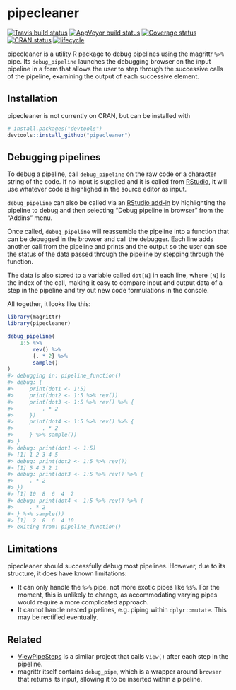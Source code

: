
<!-- README.md is generated from README.Rmd. Please edit that file -->

# pipecleaner

[![Travis build
status](https://travis-ci.org/alistaire47/pipecleaner.svg?branch=master)](https://travis-ci.org/alistaire47/pipecleaner)
[![AppVeyor build
status](https://ci.appveyor.com/api/projects/status/github/alistaire47/pipecleaner?branch=master&svg=true)](https://ci.appveyor.com/project/alistaire47/pipecleaner)
[![Coverage
status](https://codecov.io/gh/alistaire47/pipecleaner/branch/master/graph/badge.svg)](https://codecov.io/github/alistaire47/pipecleaner?branch=master)
[![CRAN
status](https://www.r-pkg.org/badges/version/pipecleaner)](https://cran.r-project.org/package=pipecleaner)
[![lifecycle](https://img.shields.io/badge/lifecycle-experimental-orange.svg)](https://www.tidyverse.org/lifecycle/#experimental)

pipecleaner is a utility R package to debug pipelines using the magrittr
`%>%` pipe. Its `debug_pipeline` launches the debugging browser on the
input pipeline in a form that allows the user to step through the
successive calls of the pipeline, examining the output of each
successive element.

## Installation

pipecleaner is not currently on CRAN, but can be installed with

``` r
# install.packages("devtools")
devtools::install_github("pipecleaner")
```

## Debugging pipelines

To debug a pipeline, call `debug_pipeline` on the raw code or a
character string of the code. If no input is supplied and it is called
from [RStudio](https://www.rstudio.com/products/RStudio/), it will use
whatever code is highlighed in the source editor as input.

`debug_pipeline` can also be called via an [RStudio
add-in](https://rstudio.github.io/rstudioaddins/) by highlighting the
pipeline to debug and then selecting “Debug pipeline in browser” from
the “Addins” menu.

Once called, `debug_pipeline` will reassemble the pipeline into a
function that can be debugged in the browser and call the debugger. Each
line adds another call from the pipeline and prints and the output so
the user can see the status of the data passed through the pipeline by
stepping through the function.

The data is also stored to a variable called `dot[N]` in each line,
where `[N]` is the index of the call, making it easy to compare input
and output data of a step in the pipeline and try out new code
formulations in the console.

All together, it looks like this:

``` r
library(magrittr)
library(pipecleaner)

debug_pipeline(
    1:5 %>% 
        rev() %>% 
        {. * 2} %>% 
        sample()
)
#> debugging in: pipeline_function()
#> debug: {
#>     print(dot1 <- 1:5)
#>     print(dot2 <- 1:5 %>% rev())
#>     print(dot3 <- 1:5 %>% rev() %>% {
#>         . * 2
#>     })
#>     print(dot4 <- 1:5 %>% rev() %>% {
#>         . * 2
#>     } %>% sample())
#> }
#> debug: print(dot1 <- 1:5)
#> [1] 1 2 3 4 5
#> debug: print(dot2 <- 1:5 %>% rev())
#> [1] 5 4 3 2 1
#> debug: print(dot3 <- 1:5 %>% rev() %>% {
#>     . * 2
#> })
#> [1] 10  8  6  4  2
#> debug: print(dot4 <- 1:5 %>% rev() %>% {
#>     . * 2
#> } %>% sample())
#> [1]  2  8  6  4 10
#> exiting from: pipeline_function()
```

## Limitations

pipecleaner should successfully debug most pipelines. However, due to
its structure, it does have known limitations:

  - It can only handle the `%>%` pipe, not more exotic pipes like `%$%`.
    For the moment, this is unlikely to change, as accommodating varying
    pipes would require a more complicated approach.
  - It cannot handle nested pipelines, e.g. piping within
    `dplyr::mutate`. This may be rectified eventually.

## Related

  - [ViewPipeSteps](https://github.com/daranzolin/ViewPipeSteps) is a
    similar project that calls `View()` after each step in the pipeline.
  - magrittr itself contains `debug_pipe`, which is a wrapper around
    `browser` that returns its input, allowing it to be inserted within
    a pipeline.
